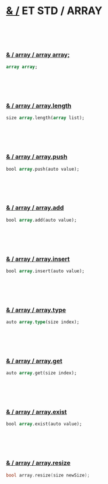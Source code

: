 # [& /](#) ET STD / ARRAY 

<br>
<br>
<br>

### [& / array / array array;](#)

<!--- ### array array; --->
 
```pascal  
array array; 

```

<br>
<br>
<br>

### [& / array / array.length ](#)

<!--- ### array.length  --->

```pascal
size array.length(array list);
```

<br>
<br>
<br>

### [& / array / array.push](#)

<!--- ### array.push  --->

```pascal
bool array.push(auto value);
```

<br>
<br>
<br>

### [& / array / array.add](#)

<!--- ### array.add  --->

```pascal
bool array.add(auto value);
```

<br>
<br>
<br>

### [& / array / array.insert ](#)

<!--- ### array.insert  --->

```pascal
bool array.insert(auto value);
```

<br>
<br>
<br>

### [& / array / array.type ](#)

<!--- ### array.type  --->

```pascal
auto array.type(size index);
```

<br>
<br>
<br>

### [& / array / array.get ](#)

<!--- ### array.get  --->

```pascal
auto array.get(size index);
```

<br>
<br>
<br>

### [& / array / array.exist ](#)

<!--- ### array.exist  --->

```pascal 
bool array.exist(auto value);
```

<br>
<br>
<br>

### [& / array / array.resize ](#)

<!--- ### array.resize  --->

```c
bool array.resize(size newSize);
```

<br>
<br>
<br>



